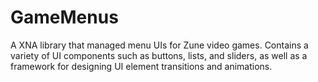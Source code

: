 # GameMenus
A XNA library that managed menu UIs for Zune video games. Contains a variety of UI components such as buttons, lists, and sliders, as well as a framework for designing UI element transitions and animations.  